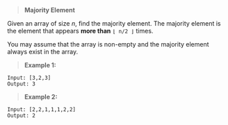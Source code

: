 >**Majority Element**

Given an array of size _n_, find the majority element. The majority element is the element that appears **more than** `⌊ n/2 ⌋` times.

You may assume that the array is non-empty and the majority element always exist in the array.

>**Example 1:**

```code
Input: [3,2,3]
Output: 3
```

>**Example 2:**

```code
Input: [2,2,1,1,1,2,2]
Output: 2
```
